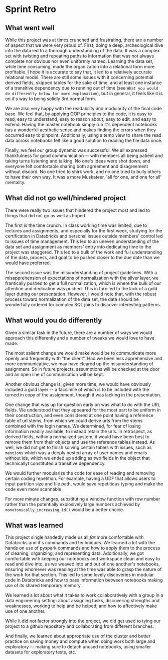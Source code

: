 # Sprint Retro

## What went well
While this project was at times crunched and frustrating, there are a number of aspect that we were very proud of. First, doing a deep, archeological dive into the data led to a thorough understanding of the data. It was a complex set with twisting and repeating paths to information that was not always complete nor obvious nor even uniformly named. Learning the data set, while time consuming, made the organization into a relational form more profitable. I hope it is accurate to say that, it led to a relatively accurate relational model. There are still some issues with it concerning potential derived fields, skipped tables for the sake of time, and at least one instance of a transitive dependency due to running out of time (see `What you would do differently below for more explanation`), but in general, it feels like it is on it's way to being solidly 3rd normal form.

We are also very happy with the readability and modularity of the final code base. We feel that, by applying OOP principles to the code, it is easy to read, easy to understand, easy to reason about, easy to edit, and easy to extend. Having the master notebook simply run it's dependent notebooks has a wonderful aesthetic sense and makes finding the errors when they occurred easy to pinpoint. Additionally, using a temp view to share the read data across notebooks felt like a good solution to reading the file data once.

Finally, we feel our group dynamic was successful. We all expressed thankfulness for good communication -- with members all being patient and taking turns listening and talking. No one's ideas were shot down, and everyone felt comfortable sharing both agreement and disagreement without discord. No one tried to shirk work, and no one tried to bully others to have their own way. It was a more Muskateer, 'all for one, and one for all' mentality.

## What did not go well/hindered project
There were really two issues that hindered the project most and led to things that did not go as well as hoped.

The first is the time crunch. In class working time was limited, due to lectures and assignments, and especially for the first week, studying for the certification in Databricks and personal issues outside members' control led to issues of time management. This led to an uneven understanding of the data set and assignment as members' entry into dedicating time to the project was staggered. This led to a bulk of the work and full understanding of the data, process, and goal to be pushed closer to the due date than we would have preferred.

The second issue was the misunderstanding of project guidelines. With a misapprehension of expectations of normalization with the silver layer, we frantically pushed to get a full normalization, which is where the bulk of our attention and dedication was pushed. This in turn led to the lack of a gold layer during our presentation. However, I would note that, with the robust process toward normalization of the data set, the data should be wonderfully ordered for complex SQL joins to discover interesting patterns.

## What would you do differently
Given a similar task in the future, there are a number of ways we would approach this differently and a number of tweaks we would love to have made.

The most salient change we would make would be to communicate more openly and frequently with "the client". Had we been less apprehensive and more communicative, we may have cleared up the misunderstanding of assignment. So in future projects, assumptions will be checked at the door and an open line of communication will be kept.

Another obvious change is, given more time, we would have obviously included a gold layer -- a facsimile of which is to be included with the turned in copy of the assignment, though it was lacking in the presentation.

One change that was up for question early on was what to do with the URL fields. We understood that they appeared for the most part to be uniform in their construction, and even considered at one point having a reference table of url stems, from which we could derive urls from the stems combined with the login names. We determined, for fear of losing information readily available, to instead retain the urls. In retrospect, as derived fields, within a normalized system, it would have been best to remove them from their objects and use the reference tables instead. As well, we did not get to finish solving certain tables with issues, such as `mentions` which was a deeply nested array of user names and emails without ids, which we ended up adding as two fields in the object that technicallyt constituted a transitive dependency.

We would further modularize the code for ease of reading and removing certain coding repetition. For example, having a UDF that allows users to input partition size and file path, would save repetitious typing and make the code even more scannable.

For more minute changes, substituting a window function with row number rather than the potentially explosively large numbers achieved by `monotonically_increasing_id()` would be a better choice. 

## What was learned
This project single handedly made us all *far* more comfortable with Databricks and it's commands and techniques. We learned a lot with the hands on use of pyspark commands and how to apply them to the process of cleaning, organizing, and representing data. Additionally, we got comfortable with keeping our notebooks and workspace clean and easy to read and dive into, as we weaved into and out of one another's notebooks, ensuring whomever was reading at the time was able to grasp the nature of the work for that section. This led to some lovely discoveries in modular code in Databricks and how to pass information between notebooks making use of its shared temporary memory.

We learned a lot about what it takes to work collaboratively with a group in a data engineering setting: about assigning tasks, discovering strengths and weaknesses, working to help and be helped, and how to affectively make use of one another.

While it did not factor strongly into the project, we did get used to tying our project to a github repository and collaborating from different branches.

And finally, we learned about appropriate use of the cluster and better practice on saving money and compute when doing work both large and exploratory -- making sure to detach unused notebooks, using smaller datasets for exploratory tests, etc.
